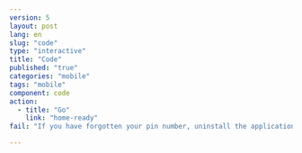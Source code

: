 ```yaml
---
version: 5
layout: post
lang: en
slug: "code"
type: "interactive"
title: "Code"
published: "true"
categories: "mobile"
tags: "mobile"
component: code
action: 
  - title: "Go"
    link: "home-ready"
fail: "If you have forgotten your pin number, uninstall the application from your phone settings and then reinstall it."

---
```


